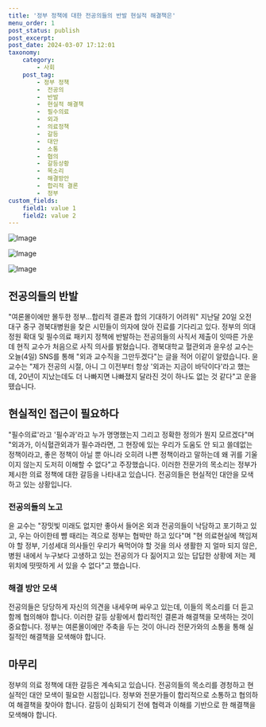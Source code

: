 ```yaml
---
title: '정부 정책에 대한 전공의들의 반발 현실적 해결책은'
menu_order: 1
post_status: publish
post_excerpt: 
post_date: 2024-03-07 17:12:01
taxonomy:
    category:
        - 사회
    post_tag:
        - 정부 정책
        -  전공의
        -  반발
        -  현실적 해결책
        -  필수의료
        -  외과
        -  의료정책
        -  갈등
        -  대안
        -  소통
        -  협의
        -  갈등상황
        -  목소리
        -  해결방안
        -  합리적 결론
        -  정부
custom_fields:
    field1: value 1
    field2: value 2
---
```


![Image](https://imgnews.pstatic.net/image/437/2024/03/04/0000382329_001_20240304211301458.jpg?type=w647)

![Image](https://imgnews.pstatic.net/image/437/2024/03/04/0000382329_002_20240304211301500.jpg?type=w647)

![Image](https://imgnews.pstatic.net/image/437/2024/03/04/0000382329_003_20240304211301539.jpg?type=w647)

## 전공의들의 반발
"여론몰이에만 몰두한 정부…합리적 결론과 합의 기대하기 어려워" 지난달 20일 오전 대구 중구 경북대병원을 찾은 시민들이 의자에 앉아 진료를 기다리고 있다. 정부의 의대정원 확대 및 필수의료 패키지 정책에 반발하는 전공의들의 사직서 제출이 잇따른 가운데 현직 교수가 처음으로 사직 의사를 밝혔습니다. 경북대학교 혈관외과 윤우성 교수는 오늘(4일) SNS를 통해 "외과 교수직을 그만두겠다"는 글을 적어 이같이 알렸습니다. 윤 교수는 "제가 전공의 시절, 아니 그 이전부터 항상 '외과는 지금이 바닥이다'라고 했는데, 20년이 지났는데도 더 나빠지면 나빠졌지 달라진 것이 하나도 없는 것 같다"고 운을 뗐습니다. 
## 현실적인 접근이 필요하다
"필수의료'라고 '필수과'라고 누가 명명했는지 그리고 정확한 정의가 뭔지 모르겠다"며 "외과가, 이식혈관외과가 필수과라면, 그 현장에 있는 우리가 도움도 안 되고 쓸데없는 정책이라고, 좋은 정책이 아닐 뿐 아니라 오히려 나쁜 정책이라고 말하는데 왜 귀를 기울이지 않는지 도저히 이해할 수 없다"고 주장했습니다. 이러한 전문가의 목소리는 정부가 제시한 의료 정책에 대한 갈등을 나타내고 있습니다. 전공의들은 현실적인 대안을 모색하고 있는 상황입니다. 
### 전공의들의 노고
윤 교수는 "장밋빛 미래도 없지만 좋아서 들어온 외과 전공의들이 낙담하고 포기하고 있고, 우는 아이한테 뺨 때리는 격으로 정부는 협박만 하고 있다"며 "현 의료현실에 책임져야 할 정부, 기성세대 의사들인 우리가 욕먹어야 할 것을 의사 생활한 지 얼마 되지 않은, 병원 내에서 누구보다 고생하고 있는 전공의가 다 짊어지고 있는 답답한 상황에 저는 제 위치에 떳떳하게 서 있을 수 없다"고 했습니다. 
### 해결 방안 모색
전공의들은 당당하게 자신의 의견을 내세우며 싸우고 있는데, 이들의 목소리를 더 듣고 함께 협의해야 합니다. 이러한 갈등 상황에서 합리적인 결론과 해결책을 모색하는 것이 중요합니다. 정부는 여론몰이에만 주축을 두는 것이 아니라 전문가와의 소통을 통해 실질적인 해결책을 모색해야 합니다.
## 마무리
정부의 의료 정책에 대한 갈등은 계속되고 있습니다. 전공의들의 목소리를 경청하고 현실적인 대안 모색이 필요한 시점입니다. 정부와 전문가들이 합리적으로 소통하고 협의하여 해결책을 찾아야 합니다. 갈등이 심화되기 전에 협력과 이해를 기반으로 한 해결책을 모색해야 합니다.
